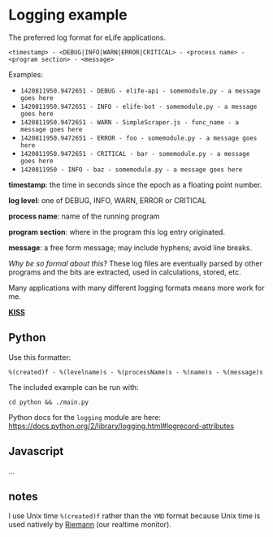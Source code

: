 # Logging example

The preferred log format for eLife applications.

`<timestamp> - <DEBUG|INFO|WARN|ERROR|CRITICAL> - <process name> - <program section> - <message>`

Examples:

* `1420811950.9472651 - DEBUG - elife-api - somemodule.py - a message goes here`
* `1420811950.9472651 - INFO - elife-bot - somemodule.py - a message goes here`
* `1420811950.9472651 - WARN - SimpleScraper.js - func_name - a message goes here`
* `1420811950.9472651 - ERROR - foo - somemodule.py - a message goes here`
* `1420811950.9472651 - CRITICAL - bar - somemodule.py - a message goes here`
* `1420811950 - INFO - baz - somemodule.py - a message goes here`

__timestamp__: the time in seconds since the epoch as a floating point number.

__log level__: one of DEBUG, INFO, WARN, ERROR or CRITICAL

__process name__: name of the running program

__program section__: where in the program this log entry originated.

__message__: a free form message; may include hyphens; avoid line breaks.

_Why be so formal about this?_ These log files are eventually parsed by other 
programs and the bits are extracted, used in calculations, stored, etc. 

Many applications with many different logging formats means more work for me. 

[__KISS__](http://en.wikipedia.org/wiki/KISS_principle)

## Python

Use this formatter:

`%(created)f - %(levelname)s - %(processName)s - %(name)s - %(message)s`

The included example can be run with: 

`cd python && ./main.py`

Python docs for the `logging` module are here: 
https://docs.python.org/2/library/logging.html#logrecord-attributes

## Javascript

...

## notes

I use Unix time `%(created)f` rather than the `YMD` format because Unix time 
is used natively by [Riemann](http://riemann.io) (our realtime monitor).
